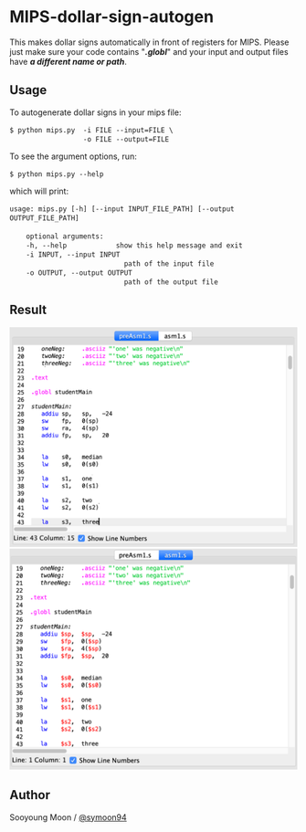 # MIPS-dollar-sign-autogen

This makes dollar signs automatically in front of registers for MIPS. Please just make sure your code contains "___.globl___" and your input and output files have ___a different name or path___.

## Usage

To autogenerate dollar signs in your mips file:

    $ python mips.py  -i FILE --input=FILE \
                      -o FILE --output=FILE 

To see the argument options, run:

    $ python mips.py --help

which will print:

    usage: mips.py [-h] [--input INPUT_FILE_PATH] [--output OUTPUT_FILE_PATH]

        optional arguments:
        -h, --help            show this help message and exit
        -i INPUT, --input INPUT
                                path of the input file
        -o OUTPUT, --output OUTPUT
                                path of the output file


## Result

![Result1](assets/preasm.png)
![Result2](assets/asm.png)


## Author

Sooyoung Moon / [@symoon94](https://www.facebook.com/msy0128) 